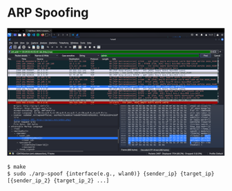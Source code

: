# ARP Spoofing

![arp-spoof-result](./arp-spoof-result.png)
```
$ make
$ sudo ./arp-spoof {interface(e.g., wlan0)} {sender_ip} {target_ip} [{sender_ip_2} {target_ip_2} ...]
```
